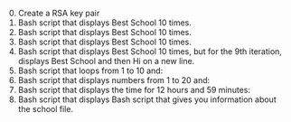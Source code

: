 0. Create a RSA key pair
1. Bash script that displays Best School 10 times.
2. Bash script that displays Best School 10 times.
3. Bash script that displays Best School 10 times.
4. Bash script that displays Best School 10 times, but for the 9th iteration, displays Best School and then Hi on a new line.
5. Bash script that loops from 1 to 10 and:
6. Bash script that displays numbers from 1 to 20 and:
7. Bash script that displays the time for 12 hours and 59 minutes:
8. Bash script that displays
Bash script that gives you information about the school file.
